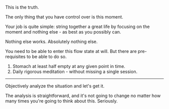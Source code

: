 This is the truth.

The only thing that you have control over is this moment.

Your job is quite simple: string together a great life by focusing on the moment and nothing else - as best as you possibly can.

Nothing else works. Absolutely nothing else.

You need to be able to enter this flow state at will. But there are pre-requisites to be able to do so.

1. Stomach at least half empty at any given point in time.
1. Daily rigorous meditation - without missing a single session.

----

Objectively analyze the situation and let's get it.

The analysis is straightforward, and it's not going to change no matter how many times you're going to think about this. Seriously.



